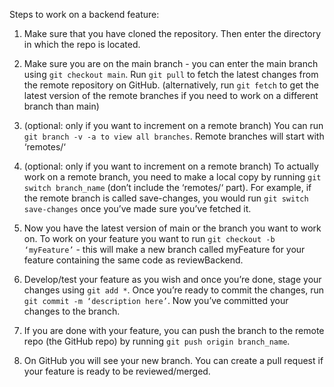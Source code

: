 Steps to work on a backend feature:
1. Make sure that you have cloned the repository. Then enter the directory in which the repo is located.

2. Make sure you are on the main branch - you can enter the main branch using `git checkout main`. Run `git pull` to fetch the latest changes from the remote repository on GitHub. (alternatively, run `git fetch` to get the latest version of the remote branches if you need to work on a different branch than main)

3. (optional: only if you want to increment on a remote branch) You can run `git branch -v -a to view all branches`. Remote branches will start with ‘remotes/‘

4. (optional: only if you want to increment on a remote branch) To actually work on a remote branch, you need to make a local copy by running `git switch branch_name` (don’t include the ‘remotes/‘ part). For example, if the remote branch is called save-changes, you would run `git switch save-changes` once you’ve made sure you’ve fetched it.

5. Now you have the latest version of main or the branch you want to work on. To work on your feature you want to run `git checkout -b ‘myFeature’` - this will make a new branch called myFeature for your feature containing the same code as reviewBackend.

6. Develop/test your feature as you wish and once you’re done, stage your changes using  `git add *`. Once you’re ready to commit the changes, run `git commit -m ‘description here’`. Now you’ve committed your changes to the branch. 

7. If you are done with your feature, you can push the branch to the remote repo (the GitHub repo) by running `git push origin branch_name`. 

8. On GitHub you will see your new branch. You can create a pull request if your feature is ready to be reviewed/merged.

